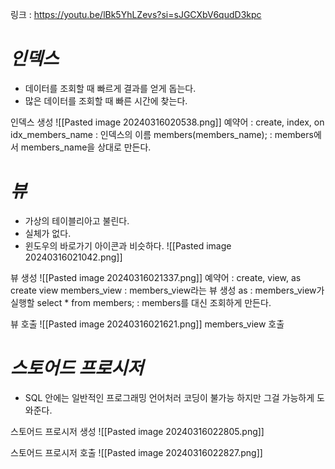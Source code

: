 링크 : https://youtu.be/lBk5YhLZevs?si=sJGCXbV6qudD3kpc

# *인덱스*
- 데이터를 조회할 때 빠르게 결과를 얻게 돕는다.
- 많은 데이터를 조회할 때 빠른 시간에 찾는다.

인덱스 생성
![[Pasted image 20240316020538.png]]
예약어 : create, index, on
idx_members_name : 인덱스의 이름
members(members_name); : members에서 members_name을 상대로 만든다.


# *뷰*
- 가상의 테이블리아고 불린다.
- 실체가 없다.
- 윈도우의 바로가기 아이콘과 비슷하다.
![[Pasted image 20240316021042.png]]

뷰 생성
![[Pasted image 20240316021337.png]]
예약어 : create, view, as
create view members_view : members_view라는 뷰 생성
as : members_view가 실행할
select * from members; : members를 대신 조회하게 만든다.

뷰 호출
![[Pasted image 20240316021621.png]]
members_view 호출


# *스토어드 프로시저*
- SQL 안에는 일반적인 프로그래밍 언어처러 코딩이 불가능 하지만 그걸 가능하게 도와준다.

스토어드 프로시저 생성
![[Pasted image 20240316022805.png]]

스토어드 프로시저 호출
![[Pasted image 20240316022827.png]]
